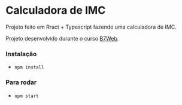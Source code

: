 # Calculadora de IMC

Projeto feito em Rract + Typescript fazendo uma calculadora de IMC.

Projeto desenvolvido durante o curso [B7Web](https://b7web.com.br).


### Instalação
- `npm install`

### Para rodar
- `npm start`